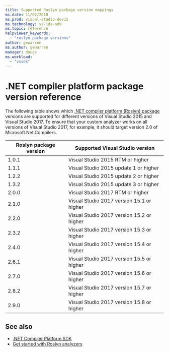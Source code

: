 ```yaml
---
title: Supported Roslyn package version mappings
ms.date: 11/02/2018
ms.prod: visual-studio-dev15
ms.technology: vs-ide-sdk
ms.topic: reference
helpviewer_keywords:
  - "roslyn package versions"
author: gewarren
ms.author: gewarren
manager: douge
ms.workload:
  - "vssdk"
---
```

# .NET compiler platform package version reference

The following table shows which [.NET compiler platform (Roslyn) package](https://www.nuget.org/packages/Microsoft.Net.Compilers/) versions are supported for different versions of Visual Studio 2015 and Visual Studio 2017. To ensure that your custom analyzer works on all versions of Visual Studio 2017, for example, it should target version 2.0 of Microsoft.Net.Compilers.

| Roslyn package version | Supported Visual Studio version |
| - | - |
| 1.0.1 | Visual Studio 2015 RTM or higher |
| 1.1.1 | Visual Studio 2015 update 1 or higher |
| 1.2.2 | Visual Studio 2015 update 2 or higher |
| 1.3.2 | Visual Studio 2015 update 3 or higher |
| 2.0.0 | Visual Studio 2017 RTM or higher |
| 2.1.0 | Visual Studio 2017 version 15.1 or higher |
| 2.2.0 | Visual Studio 2017 version 15.2 or higher |
| 2.3.2 | Visual Studio 2017 version 15.3 or higher |
| 2.4.0 | Visual Studio 2017 version 15.4 or higher |
| 2.6.1 | Visual Studio 2017 version 15.5 or higher |
| 2.7.0 | Visual Studio 2017 version 15.6 or higher |
| 2.8.2 | Visual Studio 2017 version 15.7 or higher |
| 2.9.0 | Visual Studio 2017 version 15.8 or higher |

## See also

- [.NET Compiler Platform SDK](/dotnet/csharp/roslyn-sdk/)
- [Get started with Roslyn analyzers](getting-started-with-roslyn-analyzers.md)